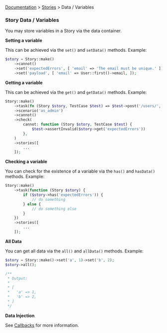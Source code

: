 [Documentation](/docs/documentation.md) > [Stories](/docs/stories.md) > Data / Variables

### Story Data / Variables

You may store variables in a Story via the data container.

**Setting a variable**

This can be achieved via the `set()` and `setData()` methods. Example:

```php
$story = Story::make()
    ->cannot()
    ->set('expectedErrors', [ 'email' => 'The email must be unique.' ])
    ->set('payload', [ 'email' => User::first()->email, ]);
```

**Getting a variable**

This can be achieved via the `get()` and `getData()` methods. Example:

```php
Story::make()
    ->task(fn (Story $story, TestCase $test) => $test->post('/users/', $story->get('payload')))
    ->scenario('as_admin')
    ->cannot()
    ->check(
        cannot: function (Story $story, TestCase $test) {
            $test->assertInvalid($story->get('expectedErrors'))
        },
    )
    ->stories([
        ...
    ]);
```

**Checking a variable**

You can check for the existence of a variable via the `has()` and `hasData()` methods. Example:

```php
Story::make()
    ->task(function (Story $story) {
        if ($story->has('expectedErrors')) {
            // do something
        } else {
            // do something else
        }
    })
    ->stories([
        ...
    ]);
```

**All Data**

You can get all data via the `all()` and `allData()` methods. Example:

```php
$story = Story::make()->set('a', 1)->set('b', 2);
$story->all();

/**
 * Output:
 * 
 * [
 *   'a' => 1,
 *   'b' => 2,
 * ]
 */
```

**Data Injection**

See [Callbacks](/docs/stories/callbacks.md) for more information.